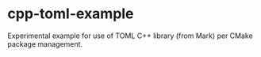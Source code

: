 # cpp-toml-example
Experimental example for use of TOML C++ library (from Mark) per CMake package management.
